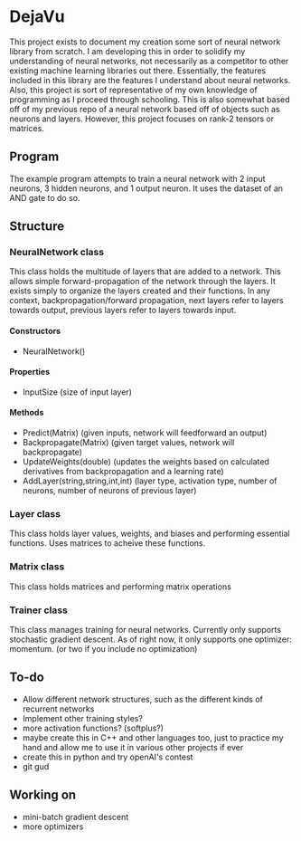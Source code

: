 # DejaVu
This project exists to document my creation some sort of neural network library from scratch. I am developing 
this in order to solidify my understanding of neural networks, not necessarily as a competitor to other existing 
machine learning libraries out there. Essentially, the features included in this library are the features I 
understand about neural networks. Also, this project is sort of representative of my own knowledge of 
programming as I proceed through schooling. This is also somewhat based off of my previous repo of a neural 
network based off of objects such as neurons and layers. However, this project focuses on rank-2 tensors or 
matrices. 

## Program
The example program attempts to train a neural network with 2 input neurons, 3 hidden neurons, and 1 output neuron. It uses the dataset of an AND gate to do so. 

## Structure
### NeuralNetwork class
This class holds the multitude of layers that are added to a network. This allows simple forward-propagation of 
the network through the layers. It exists simply to organize the layers created and their functions. In any context, backpropagation/forward propagation, next layers refer to layers towards output, previous layers refer to layers towards input.
#### Constructors
- NeuralNetwork()
#### Properties
- InputSize (size of input layer)
#### Methods
- Predict(Matrix) (given inputs, network will feedforward an output)
- Backpropagate(Matrix) (given target values, network will backpropagate)
- UpdateWeights(double) (updates the weights based on calculated derivatives from backpropagation and a learning rate)
- AddLayer(string,string,int,int) (layer type, activation type, number of neurons, number of neurons of previous layer)

### Layer class
This class holds layer values, weights, and biases and performing essential functions. Uses matrices to acheive these functions.

### Matrix class
This class holds matrices and performing matrix operations

### Trainer class
This class manages training for neural networks. Currently only supports stochastic gradient descent. As of 
right now, it only supports one optimizer: momentum. (or two if you include no optimization)

## To-do
- Allow different network structures, such as the different kinds of recurrent networks
- Implement other training styles?
- more activation functions? (softplus?)
- maybe create this in C++ and other languages too, just to practice my hand and allow me to use it in various 
other projects if ever
- create this in python and try openAI's contest
- git gud 

## Working on
- mini-batch gradient descent
- more optimizers
